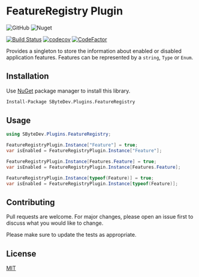 # FeatureRegistry Plugin
![GitHub](https://img.shields.io/github/license/SByteDev/Net.Plugins.FeatureRegistry.svg)
![Nuget](https://img.shields.io/nuget/v/SByteDev.Plugins.FeatureRegistry.svg)

[![Build Status](https://travis-ci.org/SByteDev/Net.Plugins.FeatureRegistry.svg?branch=master)](https://travis-ci.org/SByteDev/Net.Plugins.FeatureRegistry)
[![codecov](https://codecov.io/gh/SByteDev/Net.Plugins.FeatureRegistry/branch/master/graph/badge.svg)](https://codecov.io/gh/SByteDev/Net.Plugins.FeatureRegistry)
[![CodeFactor](https://www.codefactor.io/repository/github/sbytedev/net.plugins.featureregistry/badge)](https://www.codefactor.io/repository/github/sbytedev/net.plugins.featureregistry)

Provides a singleton to store the information about enabled or disabled application features. Features can be represented by a `string`, `Type` or `Enum`.

## Installation

Use [NuGet](https://www.nuget.org) package manager to install this library.

```bash
Install-Package SByteDev.Plugins.FeatureRegistry
```

## Usage
```cs
using SByteDev.Plugins.FeatureRegistry;

FeatureRegistryPlugin.Instance["Feature"] = true;
var isEnabled = FeatureRegistryPlugin.Instance["Feature"];

FeatureRegistryPlugin.Instance[Features.Feature] = true;
var isEnabled = FeatureRegistryPlugin.Instance[Features.Feature];

FeatureRegistryPlugin.Instance[typeof(Feature)] = true;
var isEnabled = FeatureRegistryPlugin.Instance[typeof(Feature)];
```

## Contributing
Pull requests are welcome. For major changes, please open an issue first to discuss what you would like to change.

Please make sure to update the tests as appropriate.

## License
[MIT](https://choosealicense.com/licenses/mit/)
